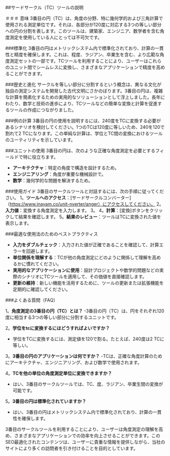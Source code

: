 ##サードサークル（TC）ツールの説明

＃＃＃ 意味
3番目の円（TC）は、角度の分野、特に幾何学的および三角計算で使用される測定単位です。それは、各部分が120度に対応する3つの等しい部分への円の分割を表します。このツールは、建築家、エンジニア、数学者を含む角度測定を使用している人にとっては不可欠です。

###標準化
3番目の円はメトリックシステム内で標準化されており、計算の一貫性と精度を確保します。これは、程度、ラジアン、卒業生を含む、より広範な角度測定セットの一部です。TCツールを利用することにより、ユーザーはこれらのユニット間でシームレスに変換し、さまざまなアプリケーションで精度を高めることができます。

###歴史と進化
サークルを等しい部分に分割するという概念は、異なる文化が独自の測定システムを開発した古代文明にさかのぼります。3番目の円は、複雑な計算を簡素化するための実用的なソリューションとして浮上しました。長年にわたり、数学と技術の進歩により、TCツールなどの簡単な変換と計算を促進するツールの作成につながりました。

###例の計算
3番目の円の使用を説明するには、240度をTCに変換する必要があるシナリオを検討してください。1つのTCは120度に等しいため、240を120で割れて2 TCになります。この単純な計算は、学位とTC間の変換におけるツールのユーティリティを示しています。

###ユニットの使用
3番目の円は、次のような正確な角度測定を必要とするフィールドで特に役立ちます。
- **アーキテクチャ**：特定の角度で構造を設計するため。
- **エンジニアリング**：角度が重要な機械設計で。
- **数学**：幾何学的な問題を解決するため。

###使用ガイド
3番目のサークルツールと対話するには、次の手順に従ってください。
1。**ツールへのアクセス**：[サードサークルコンバーター]（https://www.inayam.co/unit-nverter/anger）にアクセスしてください。
2。**入力値**：変換する角度測定を入力します。
3。
4。**計算**：[変換]ボタンをクリックして結果を確認します。
5。**結果のレビュー**：ツールはTCに変換された値を表示します。

###最適な使用法のためのベストプラクティス
- **入力をダブルチェック**：入力された値が正確であることを確認して、計算エラーを回避します。
- **単位関係を理解する**：TCが他の角度測定にどのように関係して理解を高めるかに慣れてください。
- **実用的なアプリケーションに使用**：設計プロジェクトや数学的問題などの実際のシナリオにTCツールを適用して、その価値を直接確認します。
- **更新の維持**：新しい機能を活用するために、ツールの更新または拡張機能を定期的に確認してください。

###よくある質問（FAQ）

1。**角度測定の3番目の円（TC）とは？**
-3番目の円（TC）は、円をそれぞれ120度に相当する3つの等しい部分に分割するユニットです。

2。**学位をtcに変換するにはどうすればよいですか？**
- 学位をTCに変換するには、測定値を120で割る。たとえば、240度は2 TCに等しい。

3。**3番目の円のアプリケーションは何ですか？**
-TCは、正確な角度計算のためにアーキテクチャ、エンジニアリング、および数学で使用されます。

4。**TCを他の単位の角度測定単位に変換できますか？**
- はい、3番目のサークルツールでは、TC、度、ラジアン、卒業生間の変換が可能です。

5。**3番目の円は標準化されていますか？**
- はい、3番目の円はメトリックシステム内で標準化されており、計算の一貫性を確保します。

3番目のサークルツールを利用することにより、ユーザーは角度測定の理解を高め、さまざまなアプリケーションでの効率を向上させることができます。このSEO最適化されたコンテンツは、ユーザーに貴重な情報を提供しながら、当社のサイトにより多くの訪問者を引き付けることを目的としています。